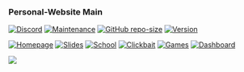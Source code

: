 ### Personal-Website Main

[![Discord](https://img.shields.io/discord/304402108059484161.png?&style=flat-square&logo=discord&label=)](https://discord.gg/GpUQpJG)
[![Maintenance](https://img.shields.io/maintenance/yes/2020.png?style=flat-square)](https://github.com/RHG-Web-Dev/)
[![GitHub repo-size](https://img.shields.io/github/repo-size/badges/shields.png?style=flat-square)](https://github.com/RHG-Web-Dev)
[![Version](https://img.shields.io/badge/Version-0.1.5-green.png?style=flat-square)](https://github.com/RHG-Web-Dev)

[![Homepage](https://img.shields.io/badge/homepage-online-00AA00.png?style=flat-square)](https://rustyrhuskey.tk/)
[![Slides](https://img.shields.io/badge/slides-online-00AA00.png?style=flat-square)](https://slides.rustyrhuskey.tk/)
[![School](https://img.shields.io/badge/school-online-00AA00.png?style=flat-square)](https://school.rustyrhuskey.tk/)
[![Clickbait](https://img.shields.io/badge/school-online-00AA00.png?style=flat-square)](https://school.rustyrhuskey.tk/)
[![Games](https://img.shields.io/badge/games-offline-AA0000.png?style=flat-square)](https://clickbait.rustyrhuskey.tk/)
[![Dashboard](https://img.shields.io/badge/dashboard-offline-AA0000.png?style=flat-square)](https://dash.rustyrhuskey.tk/)

<a href="https://wakatime.com"><img src="https://wakatime.com/share/@RHG/5a8a5213-8b0b-4c71-9b7b-88ec08dc8fef.png" /></a>
